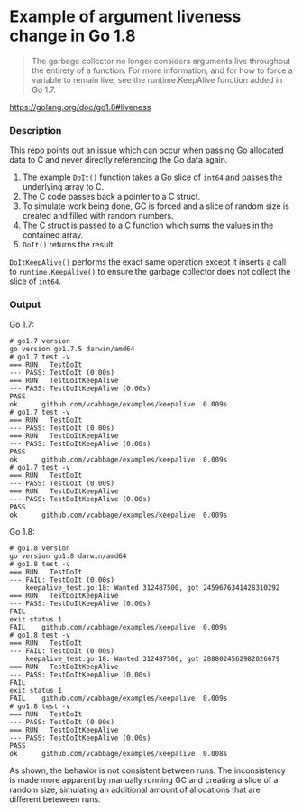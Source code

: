 # Example of argument liveness change in Go 1.8

> The garbage collector no longer considers arguments live throughout the entirety of a function.
> For more information, and for how to force a variable to remain live, see the runtime.KeepAlive
> function added in Go 1.7.

https://golang.org/doc/go1.8#liveness

### Description

This repo points out an issue which can occur when passing Go allocated data to C and never
directly referencing the Go data again.

1. The example `DoIt()` function takes a Go slice of `int64` and passes the underlying array to
C.
1. The C code passes back a pointer to a C struct.
1. To simulate work being done, GC is forced and a slice of random size is created and filled
with random numbers.
1. The C struct is passed to a C function which sums the values in the contained array.
1. `DoIt()` returns the result.

`DoItKeepAlive()` performs the exact same operation except it inserts a call to `runtime.KeepAlive()`
to ensure the garbage collector does not collect the slice of `int64`.

### Output

Go 1.7:
```
# go1.7 version
go version go1.7.5 darwin/amd64
# go1.7 test -v
=== RUN   TestDoIt
--- PASS: TestDoIt (0.00s)
=== RUN   TestDoItKeepAlive
--- PASS: TestDoItKeepAlive (0.00s)
PASS
ok  	github.com/vcabbage/examples/keepalive	0.009s
# go1.7 test -v
=== RUN   TestDoIt
--- PASS: TestDoIt (0.00s)
=== RUN   TestDoItKeepAlive
--- PASS: TestDoItKeepAlive (0.00s)
PASS
ok  	github.com/vcabbage/examples/keepalive	0.009s
# go1.7 test -v
=== RUN   TestDoIt
--- PASS: TestDoIt (0.00s)
=== RUN   TestDoItKeepAlive
--- PASS: TestDoItKeepAlive (0.00s)
PASS
ok  	github.com/vcabbage/examples/keepalive	0.009s
```

Go 1.8:
```
# go1.8 version
go version go1.8 darwin/amd64
# go1.8 test -v
=== RUN   TestDoIt
--- FAIL: TestDoIt (0.00s)
	keepalive_test.go:18: Wanted 312487500, got 2459676341428310292
=== RUN   TestDoItKeepAlive
--- PASS: TestDoItKeepAlive (0.00s)
FAIL
exit status 1
FAIL	github.com/vcabbage/examples/keepalive	0.009s
# go1.8 test -v
=== RUN   TestDoIt
--- FAIL: TestDoIt (0.00s)
	keepalive_test.go:18: Wanted 312487500, got 2888024562982026679
=== RUN   TestDoItKeepAlive
--- PASS: TestDoItKeepAlive (0.00s)
FAIL
exit status 1
FAIL	github.com/vcabbage/examples/keepalive	0.009s
# go1.8 test -v
=== RUN   TestDoIt
--- PASS: TestDoIt (0.00s)
=== RUN   TestDoItKeepAlive
--- PASS: TestDoItKeepAlive (0.00s)
PASS
ok  	github.com/vcabbage/examples/keepalive	0.008s
```
As shown, the behavior is not consistent between runs. The inconsistency is made more apparent by
manually running GC and creating a slice of a random size, simulating an additional amount of allocations
that are different beteween runs.